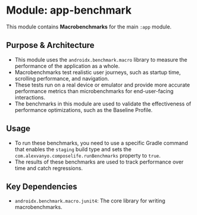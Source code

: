 # Module: app-benchmark

This module contains **Macrobenchmarks** for the main `:app` module.

## Purpose & Architecture

- This module uses the `androidx.benchmark.macro` library to measure the performance of the application as a whole.
- Macrobenchmarks test realistic user journeys, such as startup time, scrolling performance, and navigation.
- These tests run on a real device or emulator and provide more accurate performance metrics than microbenchmarks for end-user-facing interactions.
- The benchmarks in this module are used to validate the effectiveness of performance optimizations, such as the Baseline Profile.

## Usage

- To run these benchmarks, you need to use a specific Gradle command that enables the `staging` build type and sets the `com.alexvanyo.composelife.runBenchmarks` property to `true`.
- The results of these benchmarks are used to track performance over time and catch regressions.

## Key Dependencies

- `androidx.benchmark.macro.junit4`: The core library for writing macrobenchmarks.
